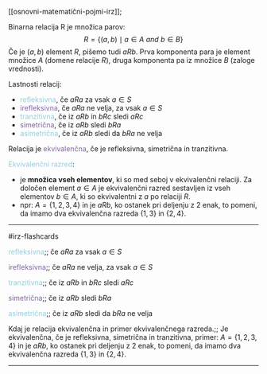 [[osnovni-matematični-pojmi-irz]];

Binarna relacija R je množica parov:
$$R = \{(a,b) \mid a \in A \ and \ b \in B \}$$
Če je $(a, b)$ element $R$, pišemo tudi $aRb$. Prva komponenta para je element množice $A$ (domene relacije $R$), druga komponenta pa iz množice $B$ (zaloge vrednosti).

Lastnosti relacij:
- <font color="#92cddc">refleksivna</font>, če $aRa$ za vsak $a \in S$
- <font color="#8064a2">irefleksivna</font>, če $aRa$ ne velja, za vsak $a \in S$
- <font color="#92cddc">tranzitivna</font>, če iz $aRb$ in $bRc$ sledi $aRc$
- <font color="#8064a2">simetrična</font>, če iz $aRb$ sledi $bRa$
- <font color="#92cddc">asimetrična</font>, če iz $aRb$ sledi da $bRa$ ne velja

Relacija je <font color="#8064a2">ekvivalenčna</font>, če je refleksivna, simetrična in tranzitivna.

<font color="#92cddc">Ekvivalenčni razred</font>:
- je **množica vseh elementov**, ki so med seboj v ekvivalenčni relaciji. Za določen element $a \in A$ je ekvivalenčni razred sestavljen iz vseh elementov $b \in A$, ki so ekvivalentni z $a$ po relaciji $R$.
- npr: $A = \{1, 2, 3, 4\}$ in je $aRb$, ko ostanek pri deljenju z 2 enak, to pomeni, da imamo dva ekvivalenčna razreda $\{1, 3\}$ in $\{2, 4\}$.

---

#irz-flashcards 

<font color="#92cddc">refleksivna</font>;; če $aRa$ za vsak $a \in S$
<!--SR:!2024-10-26,11,270-->
<font color="#8064a2">irefleksivna</font>;; če $aRa$ ne velja, za vsak $a \in S$
<!--SR:!2024-10-26,11,270-->
<font color="#92cddc">tranzitivna</font>;; če iz $aRb$ in $bRc$ sledi $aRc$
<!--SR:!2024-11-03,15,290-->
<font color="#8064a2">simetrična</font>;; če iz $aRb$ sledi $bRa$
<!--SR:!2024-11-03,15,290-->
<font color="#92cddc">asimetrična</font>;; če iz $aRb$ sledi da $bRa$ ne velja
<!--SR:!2024-10-30,11,270-->
Kdaj je relacija ekvivalenčna in primer ekvivalenčnega razreda.;; Je ekvivalenčna, če je refleksivna, simetrična in tranzitivna, primer: $A = \{1, 2, 3, 4\}$ in je $aRb$, ko ostanek pri deljenju z 2 enak, to pomeni, da imamo dva ekvivalenčna razreda $\{1, 3\}$ in $\{2, 4\}$.
<!--SR:!2024-10-26,11,270-->

---
